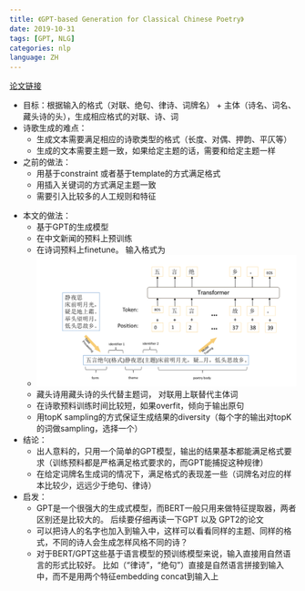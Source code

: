 ```yaml
---
title: 《GPT-based Generation for Classical Chinese Poetry》
date: 2019-10-31
tags: [GPT, NLG]
categories: nlp
language: ZH
---
```


[论文链接](https://arxiv.org/pdf/1907.00151.pdf)

- 目标：根据输入的格式（对联、绝句、律诗、词牌名） + 主体（诗名、词名、藏头诗的头），生成相应格式的对联、诗、词
- 诗歌生成的难点：
    - 生成文本需要满足相应的诗歌类型的格式（长度、对偶、押韵、平仄等）
    - 生成的文本需要主题一致，如果给定主题的话，需要和给定主题一样
- 之前的做法：
    - 用基于constraint 或者基于template的方式满足格式
    - 用插入关键词的方式满足主题一致
    - 需要引入比较多的人工规则和特征
<!--more-->
- 本文的做法：
    - 基于GPT的生成模型
    - 在中文新闻的预料上预训练
    - 在诗词预料上finetune。 输入格式为
    - ![architecture](../../images/GPT-Chinese-poetry-image1.png)
    - 藏头诗用藏头诗的头代替主题词， 对联用上联替代主体词
    - 在诗歌预料训练时间比较短，如果overfit，倾向于输出原句
    - 用topK sampling的方式保证生成结果的diversity（每个字的输出对topK的词做sampling，选择一个）
- 结论：
    - 出人意料的，只用一个简单的GPT模型，输出的结果基本都能满足格式要求（训练预料都是严格满足格式要求的，而GPT能捕捉这种规律）
    - 在给定词牌名生成词的情况下，满足格式的表现差一些（词牌名对应的样本比较少，远远少于绝句、律诗）
- 启发：
    - GPT是一个很强大的生成式模型，而BERT一般只用来做特征提取器，两者区别还是比较大的。 后续要仔细再读一下GPT 以及 GPT2的论文
    - 可以把诗人的名字也加入到输入中，这样可以看看同样的主题、同样的格式，不同的诗人会生成怎样风格不同的诗？
    - 对于BERT/GPT这些基于语言模型的预训练模型来说，输入直接用自然语言的形式比较好。 比如（“律诗”，“绝句”）直接是自然语言拼接到输入中，而不是用两个特征embedding concat到输入上
